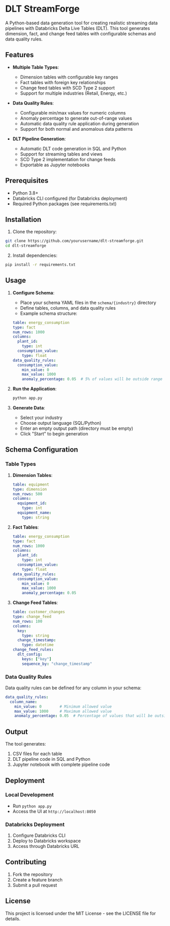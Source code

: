 # DLT StreamForge

A Python-based data generation tool for creating realistic streaming data pipelines with Databricks Delta Live Tables (DLT). This tool generates dimension, fact, and change feed tables with configurable schemas and data quality rules.

## Features

- **Multiple Table Types**:
  - Dimension tables with configurable key ranges
  - Fact tables with foreign key relationships
  - Change feed tables with SCD Type 2 support
  - Support for multiple industries (Retail, Energy, etc.)

- **Data Quality Rules**:
  - Configurable min/max values for numeric columns
  - Anomaly percentage to generate out-of-range values
  - Automatic data quality rule application during generation
  - Support for both normal and anomalous data patterns

- **DLT Pipeline Generation**:
  - Automatic DLT code generation in SQL and Python
  - Support for streaming tables and views
  - SCD Type 2 implementation for change feeds
  - Exportable as Jupyter notebooks

## Prerequisites

- Python 3.8+
- Databricks CLI configured (for Databricks deployment)
- Required Python packages (see requirements.txt)

## Installation

1. Clone the repository:
```bash
git clone https://github.com/yourusername/dlt-streamforge.git
cd dlt-streamforge
```

2. Install dependencies:
```bash
pip install -r requirements.txt
```

## Usage

1. **Configure Schema**:
   - Place your schema YAML files in the `schema/{industry}` directory
   - Define tables, columns, and data quality rules
   - Example schema structure:
   ```yaml
   table: energy_consumption
   type: fact
   num_rows: 1000
   columns:
     plant_id:
       type: int
     consumption_value:
       type: float
   data_quality_rules:
     consumption_value:
       min_value: 0
       max_value: 1000
       anomaly_percentage: 0.05  # 5% of values will be outside range
   ```

2. **Run the Application**:
   ```bash
   python app.py
   ```

3. **Generate Data**:
   - Select your industry
   - Choose output language (SQL/Python)
   - Enter an empty output path (directory must be empty)
   - Click "Start" to begin generation

## Schema Configuration

### Table Types

1. **Dimension Tables**:
   ```yaml
   table: equipment
   type: dimension
   num_rows: 500
   columns:
     equipment_id:
       type: int
     equipment_name:
       type: string
   ```

2. **Fact Tables**:
   ```yaml
   table: energy_consumption
   type: fact
   num_rows: 1000
   columns:
     plant_id:
       type: int
     consumption_value:
       type: float
   data_quality_rules:
     consumption_value:
       min_value: 0
       max_value: 1000
       anomaly_percentage: 0.05
   ```

3. **Change Feed Tables**:
   ```yaml
   table: customer_changes
   type: change_feed
   num_rows: 100
   columns:
     key:
       type: string
     change_timestamp:
       type: datetime
   change_feed_rules:
     dlt_config:
       keys: ["key"]
       sequence_by: "change_timestamp"
   ```

### Data Quality Rules

Data quality rules can be defined for any column in your schema:

```yaml
data_quality_rules:
  column_name:
    min_value: 0        # Minimum allowed value
    max_value: 1000     # Maximum allowed value
    anomaly_percentage: 0.05  # Percentage of values that will be outside range
```

## Output

The tool generates:
1. CSV files for each table
2. DLT pipeline code in SQL and Python
3. Jupyter notebook with complete pipeline code

## Deployment

### Local Development
- Run `python app.py`
- Access the UI at `http://localhost:8050`

### Databricks Deployment
1. Configure Databricks CLI
2. Deploy to Databricks workspace
3. Access through Databricks URL

## Contributing

1. Fork the repository
2. Create a feature branch
3. Submit a pull request

## License

This project is licensed under the MIT License - see the LICENSE file for details.
